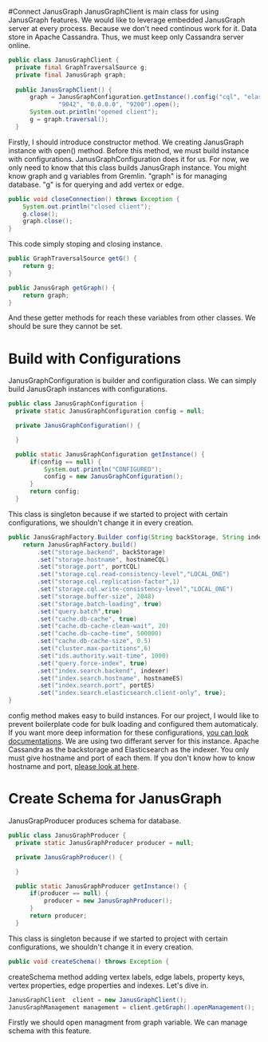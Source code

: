 #Connect JanusGraph
JanusGraphClient is main class for using JanusGraph features. We would like to leverage embedded JanusGraph server at every process. Because we don't need continous work for it. Data store in Apache Cassandra. Thus, we must keep only Cassandra server online.

```java
public class JanusGraphClient {
  private final GraphTraversalSource g;
  private final JanusGraph graph;
  
  public JanusGraphClient() {
      graph = JanusGraphConfiguration.getInstance().config("cql", "elasticsearch", "0.0.0.0",
              "9042", "0.0.0.0", "9200").open();
      System.out.println("opened client");
      g = graph.traversal();
  }
```

Firstly, I should introduce constructor method. We creating JanusGraph instance with open() method. Before this method, we must build instance with configurations. JanusGraphConfiguration does it for us. For now, we only need to know that this class builds JanusGraph instance. You might know graph and g variables from Gremlin. "graph" is for managing database. "g" is for querying and add vertex or edge.

```java
public void closeConnection() throws Exception {
    System.out.println("closed client");
    g.close();
    graph.close();
}
```
This code simply stoping and closing instance.

```java
public GraphTraversalSource getG() {
    return g;
}

public JanusGraph getGraph() {
    return graph;
}
```
And these getter methods for reach these variables from other classes. We should be sure they cannot be set.

# Build with Configurations
JanusGraphConfiguration is builder and configuration class. We can simply build JanusGraph instances with configurations.

```java
public class JanusGraphConfiguration {
  private static JanusGraphConfiguration config = null;

  private JanusGraphConfiguration() {

  }

  public static JanusGraphConfiguration getInstance() {
      if(config == null) {
          System.out.println("CONFIGURED");
          config = new JanusGraphConfiguration();
      }
      return config;
  }
```
This class is singleton because if we started to project with certain configurations, we shouldn't change it in every creation. 

```java
public JanusGraphFactory.Builder config(String backStorage, String indexer, String hostnameCQL, String portCQL, String hostnameES, String portES) {
    return JanusGraphFactory.build()
        .set("storage.backend", backStorage)
        .set("storage.hostname", hostnameCQL)
        .set("storage.port", portCQL)
        .set("storage.cql.read-consistency-level","LOCAL_ONE")
        .set("storage.cql.replication-factor",1)
        .set("storage.cql.write-consistency-level","LOCAL_ONE")
        .set("storage.buffer-size", 2048)
        .set("storage.batch-loading", true)
        .set("query.batch",true)
        .set("cache.db-cache", true)
        .set("cache.db-cache-clean-wait", 20)
        .set("cache.db-cache-time", 500000)
        .set("cache.db-cache-size", 0.5)
        .set("cluster.max-partitions",6)
        .set("ids.authority.wait-time", 1000)
        .set("query.force-index", true)
        .set("index.search.backend", indexer)
        .set("index.search.hostname", hostnameES)
        .set("index.search.port", portES)
        .set("index.search.elasticsearch.client-only", true);
}
```
config method makes easy to build instances. For our project, I would like to prevent boilerplate code for bulk loading and configured them automaticaly. If you want more deep information for these configurations, [you can look documentations]("https://docs.janusgraph.org/operations/bulk-loading/"). We are using two differant server for this instance. Apache Cassandra as the backstorage and Elasticsearch as the indexer. You only must give hostname and port of each them. If you don't know how to know hostname and port, [please look at here](https://github.com/alihsan-tsdln/movie-database-data-engineering/blob/main/README.md).


# Create Schema for JanusGraph
JanusGrapProducer produces schema for database.

```java
public class JanusGraphProducer {
  private static JanusGraphProducer producer = null;

  private JanusGraphProducer() {

  }

  public static JanusGraphProducer getInstance() {
      if(producer == null) {
          producer = new JanusGraphProducer();
      }
      return producer;
  }
```
This class is singleton because if we started to project with certain configurations, we shouldn't change it in every creation. 

```java
public void createSchema() throws Exception {
```
createSchema method adding vertex labels, edge labels, property keys, vertex properties, edge properties and indexes. Let's dive in.

```java
JanusGraphClient  client = new JanusGraphClient();
JanusGraphManagement management = client.getGraph().openManagement();
```
Firstly we should open managment from graph variable. We can manage schema with this feature.
















